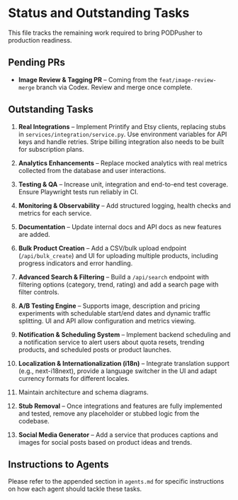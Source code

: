 # Status and Outstanding Tasks

This file tracks the remaining work required to bring PODPusher to production readiness.

## Pending PRs

- **Image Review & Tagging PR** – Coming from the `feat/image-review-merge` branch via Codex. Review and merge once complete.

## Outstanding Tasks

1. **Real Integrations** – Implement Printify and Etsy clients, replacing stubs in `services/integration/service.py`. Use environment variables for API keys and handle retries. Stripe billing integration also needs to be built for subscription plans.

2. **Analytics Enhancements** – Replace mocked analytics with real metrics collected from the database and user interactions.
3. **Testing & QA** – Increase unit, integration and end-to-end test coverage. Ensure Playwright tests run reliably in CI.
4. **Monitoring & Observability** – Add structured logging, health checks and metrics for each service.

5. **Documentation** – Update internal docs and API docs as new features are added.
6. **Bulk Product Creation** – Add a CSV/bulk upload endpoint (`/api/bulk_create`) and UI for uploading multiple products, including progress indicators and error handling.
7. **Advanced Search & Filtering** – Build a `/api/search` endpoint with filtering options (category, trend, rating) and add a search page with filter controls.
8. **A/B Testing Engine** – Supports image, description and pricing experiments with schedulable start/end dates and dynamic traffic splitting. UI and API allow configuration and metrics viewing.
9. **Notification & Scheduling System** – Implement backend scheduling and a notification service to alert users about quota resets, trending products, and scheduled posts or product launches.
10. **Localization & Internationalization (i18n)** – Integrate translation support (e.g., next-i18next), provide a language switcher in the UI and adapt currency formats for different locales.
11. Maintain architecture and schema diagrams.
12. **Stub Removal** – Once integrations and features are fully implemented and tested, remove any placeholder or stubbed logic from the codebase.
13. **Social Media Generator** – Add a service that produces captions and images for social posts based on product ideas and trends.


## Instructions to Agents

Please refer to the appended section in `agents.md` for specific instructions on how each agent should tackle these tasks.
